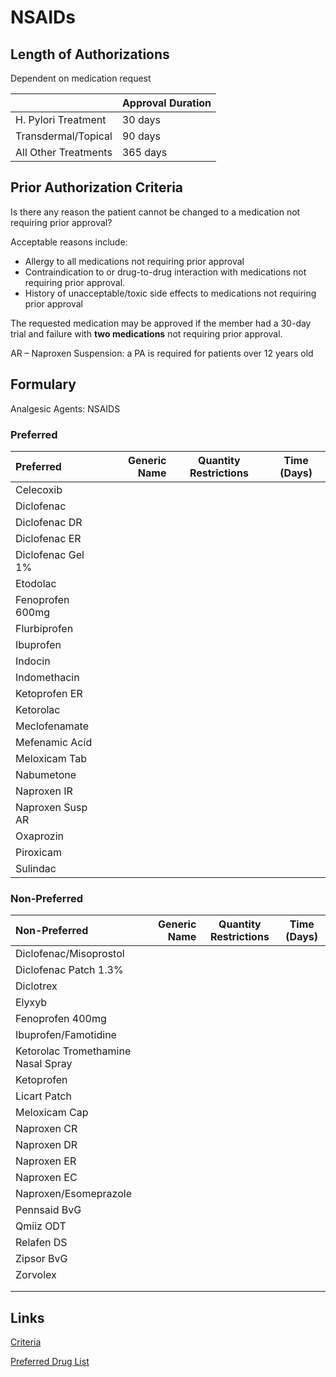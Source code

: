# NSAIDs

## Length of Authorizations

Dependent on medication request

|                      | Approval Duration |
| -------------------- | ----------------- |
| H. Pylori Treatment  | 30 days           |
| Transdermal/Topical  | 90 days           |
| All Other Treatments | 365 days          |

## Prior Authorization Criteria

Is there any reason the patient cannot be changed to a medication not requiring prior approval?

Acceptable reasons include:

-   Allergy to all medications not requiring prior approval
-   Contraindication to or drug-to-drug interaction with medications not requiring prior approval.
-   History of unacceptable/toxic side effects to medications not requiring prior approval

The requested medication may be approved if the member had a 30-day trial and failure with **two medications** not requiring prior approval.

AR – Naproxen Suspension: a PA is required for patients over 12 years old

## Formulary

Analgesic Agents: NSAIDS

### Preferred

| Preferred         | Generic Name | Quantity Restrictions | Time (Days) |
| :---------------- | -----------: | :-------------------: | :---------: |
| Celecoxib         |              |                       |             |
| Diclofenac        |              |                       |             |
| Diclofenac DR     |              |                       |             |
| Diclofenac ER     |              |                       |             |
| Diclofenac Gel 1% |              |                       |             |
| Etodolac          |              |                       |             |
| Fenoprofen 600mg  |              |                       |             |
| Flurbiprofen      |              |                       |             |
| Ibuprofen         |              |                       |             |
| Indocin           |              |                       |             |
| Indomethacin      |              |                       |             |
| Ketoprofen ER     |              |                       |             |
| Ketorolac         |              |                       |             |
| Meclofenamate     |              |                       |             |
| Mefenamic Acid    |              |                       |             |
| Meloxicam Tab     |              |                       |             |
| Nabumetone        |              |                       |             |
| Naproxen IR       |              |                       |             |
| Naproxen Susp AR  |              |                       |             |
| Oxaprozin         |              |                       |             |
| Piroxicam         |              |                       |             |
| Sulindac          |              |                       |             |

### Non-Preferred

| Non-Preferred                      | Generic Name | Quantity Restrictions | Time (Days) |
| :--------------------------------- | -----------: | :-------------------: | :---------: |
| Diclofenac/Misoprostol             |              |                       |             |
| Diclofenac Patch 1.3%              |              |                       |             |
| Diclotrex                          |              |                       |             |
| Elyxyb                             |              |                       |             |
| Fenoprofen 400mg                   |              |                       |             |
| Ibuprofen/Famotidine               |              |                       |             |
| Ketorolac Tromethamine Nasal Spray |              |                       |             |
| Ketoprofen                         |              |                       |             |
| Licart Patch                       |              |                       |             |
| Meloxicam Cap                      |              |                       |             |
| Naproxen CR                        |              |                       |             |
| Naproxen DR                        |              |                       |             |
| Naproxen ER                        |              |                       |             |
| Naproxen EC                        |              |                       |             |
| Naproxen/Esomeprazole              |              |                       |             |
| Pennsaid BvG                       |              |                       |             |
| Qmiiz ODT                          |              |                       |             |
| Relafen DS                         |              |                       |             |
| Zipsor BvG                         |              |                       |             |
| Zorvolex                           |              |                       |             |
|                                    |              |                       |             |
|                                    |              |                       |             |

## Links

[Criteria](https://pharmacy.medicaid.ohio.gov/sites/default/files/20221001_UPDL_Criteria_APPROVED.pdf#page=7)

[Preferred Drug List](https://pharmacy.medicaid.ohio.gov/sites/default/files/20221001_UPDL_APPROVED_.pdf#page=7)